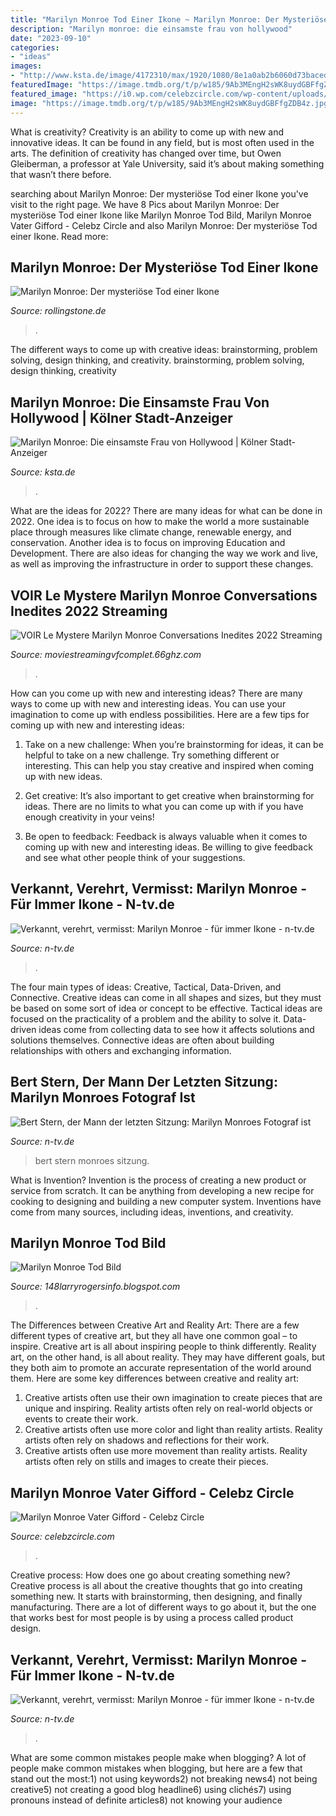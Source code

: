 ```yaml
---
title: "Marilyn Monroe Tod Einer Ikone ~ Marilyn Monroe: Der Mysteriöse Tod Einer Ikone"
description: "Marilyn monroe: die einsamste frau von hollywood"
date: "2023-09-10"
categories:
- "ideas"
images:
- "http://www.ksta.de/image/4172310/max/1920/1080/8e1a0ab2b6060d73baced37890eae973/pL/monroe2.jpg"
featuredImage: "https://image.tmdb.org/t/p/w185/9Ab3MEngH2sWK8uydGBFfgZDB4z.jpg"
featured_image: "https://i0.wp.com/celebzcircle.com/wp-content/uploads/2022/10/Marilyn-Monroe-Vater-Gifford.jpg?w=600&amp;ssl=1"
image: "https://image.tmdb.org/t/p/w185/9Ab3MEngH2sWK8uydGBFfgZDB4z.jpg"
---
```



What is creativity?
Creativity is an ability to come up with new and innovative ideas. It can be found in any field, but is most often used in the arts. The definition of creativity has changed over time, but Owen Gleiberman, a professor at Yale University, said it’s about making something that wasn’t there before.

	

		
searching about Marilyn Monroe: Der mysteriöse Tod einer Ikone you've visit to the right page. We have 8 Pics about Marilyn Monroe: Der mysteriöse Tod einer Ikone like Marilyn Monroe Tod Bild, Marilyn Monroe Vater Gifford - Celebz Circle and also Marilyn Monroe: Der mysteriöse Tod einer Ikone. Read more:
		
    
## Marilyn Monroe: Der Mysteriöse Tod Einer Ikone

<img loading=lazy src="https://www.rollingstone.de/wp-content/uploads/2018/08/13/11/marilynmonroe-83584966-1024x636.jpg" onerror="this.onerror=null;this.src='https://tse1.mm.bing.net/th?id=OIP.A05FOk5G91RJ63wVnvBp5wHaEm&amp;pid=15.1';" alt="Marilyn Monroe: Der mysteriöse Tod einer Ikone">

_Source: rollingstone.de_

>. 

	

The different ways to come up with creative ideas: brainstorming, problem solving, design thinking, and creativity.
brainstorming, problem solving, design thinking, creativity

    
## Marilyn Monroe: Die Einsamste Frau Von Hollywood | Kölner Stadt-Anzeiger

<img loading=lazy src="http://www.ksta.de/image/4172310/max/1920/1080/8e1a0ab2b6060d73baced37890eae973/pL/monroe2.jpg" onerror="this.onerror=null;this.src='https://tse1.mm.bing.net/th?id=OIP.VOsyTeu1x1qS0k-ffUVGjgDwEs&amp;pid=15.1';" alt="Marilyn Monroe: Die einsamste Frau von Hollywood | Kölner Stadt-Anzeiger">

_Source: ksta.de_

>. 

	

What are the ideas for 2022?
There are many ideas for what can be done in 2022. One idea is to focus on how to make the world a more sustainable place through measures like climate change, renewable energy, and conservation. Another idea is to focus on improving Education and Development. There are also ideas for changing the way we work and live, as well as improving the infrastructure in order to support these changes.

    
## VOIR Le Mystere Marilyn Monroe Conversations Inedites 2022 Streaming

<img loading=lazy src="https://image.tmdb.org/t/p/w185/9Ab3MEngH2sWK8uydGBFfgZDB4z.jpg" onerror="this.onerror=null;this.src='https://tse3.mm.bing.net/th?id=OIP.8mv5mG6_pSwi4BkCjD698gC5EW&amp;pid=15.1';" alt="VOIR Le Mystere Marilyn Monroe Conversations Inedites 2022 Streaming">

_Source: moviestreamingvfcomplet.66ghz.com_

>. 

	

How can you come up with new and interesting ideas?
There are many ways to come up with new and interesting ideas. You can use your imagination to come up with endless possibilities. Here are a few tips for coming up with new and interesting ideas:
1. Take on a new challenge: When you’re brainstorming for ideas, it can be helpful to take on a new challenge. Try something different or interesting. This can help you stay creative and inspired when coming up with new ideas.

2. Get creative: It’s also important to get creative when brainstorming for ideas. There are no limits to what you can come up with if you have enough creativity in your veins!

3. Be open to feedback: Feedback is always valuable when it comes to coming up with new and interesting ideas. Be willing to give feedback and see what other people think of your suggestions.

    
## Verkannt, Verehrt, Vermisst: Marilyn Monroe - Für Immer Ikone - N-tv.de

<img loading=lazy src="https://apps-cloud.n-tv.de/img/17830626-1464785754000/o/1536/1536/AP-570531019.jpg" onerror="this.onerror=null;this.src='https://tse2.mm.bing.net/th?id=OIP.ZJ1LgUNDAqzoImKDziuX7AHaFy&amp;pid=15.1';" alt="Verkannt, verehrt, vermisst: Marilyn Monroe - für immer Ikone - n-tv.de">

_Source: n-tv.de_

>. 

	

The four main types of ideas: Creative, Tactical, Data-Driven, and Connective.
Creative ideas can come in all shapes and sizes, but they must be based on some sort of idea or concept to be effective. Tactical ideas are focused on the practicality of a problem and the ability to solve it. Data-driven ideas come from collecting data to see how it affects solutions and solutions themselves. Connective ideas are often about building relationships with others and exchanging information.

    
## Bert Stern, Der Mann Der Letzten Sitzung: Marilyn Monroes Fotograf Ist

<img loading=lazy src="https://apps-cloud.n-tv.de/img/6887446-1464785749000/4-3/750/62-AP04111109314.jpg" onerror="this.onerror=null;this.src='https://tse1.mm.bing.net/th?id=OIP.NKhOvwussXVl3k0u3Esf-QHaFi&amp;pid=15.1';" alt="Bert Stern, der Mann der letzten Sitzung: Marilyn Monroes Fotograf ist">

_Source: n-tv.de_

>bert stern monroes sitzung. 

	

What is Invention?
Invention is the process of creating a new product or service from scratch. It can be anything from developing a new recipe for cooking to designing and building a new computer system. Inventions have come from many sources, including ideas, inventions, and creativity.

    
## Marilyn Monroe Tod Bild

<img loading=lazy src="https://i.pinimg.com/originals/39/20/aa/3920aa3fac32e4daf9f60843e623b8c7.jpg" onerror="this.onerror=null;this.src='https://tse2.mm.bing.net/th?id=OIP.oCqWBHAH3woWMehJdN598gHaLC&amp;pid=15.1';" alt="Marilyn Monroe Tod Bild">

_Source: 148larryrogersinfo.blogspot.com_

>. 

	

The Differences between Creative Art and Reality Art: There are a few different types of creative art, but they all have one common goal – to inspire.
Creative art is all about inspiring people to think differently. Reality art, on the other hand, is all about reality. They may have different goals, but they both aim to promote an accurate representation of the world around them. Here are some key differences between creative and reality art: 
1) Creative artists often use their own imagination to create pieces that are unique and inspiring. Reality artists often rely on real-world objects or events to create their work. 
2) Creative artists often use more color and light than reality artists. Reality artists often rely on shadows and reflections for their work. 
3) Creative artists often use more movement than reality artists. Reality artists often rely on stills and images to create their pieces.

    
## Marilyn Monroe Vater Gifford - Celebz Circle

<img loading=lazy src="https://i0.wp.com/celebzcircle.com/wp-content/uploads/2022/10/Marilyn-Monroe-Vater-Gifford.jpg?w=600&amp;ssl=1" onerror="this.onerror=null;this.src='https://tse3.mm.bing.net/th?id=OIP.H8YF7yXTEovn0VLC5V_qBgHaEK&amp;pid=15.1';" alt="Marilyn Monroe Vater Gifford - Celebz Circle">

_Source: celebzcircle.com_

>. 

	

Creative process: How does one go about creating something new?
Creative process is all about the creative thoughts that go into creating something new. It starts with brainstorming, then designing, and finally manufacturing. There are a lot of different ways to go about it, but the one that works best for most people is by using a process called product design.

    
## Verkannt, Verehrt, Vermisst: Marilyn Monroe - Für Immer Ikone - N-tv.de

<img loading=lazy src="https://apps-cloud.n-tv.de/img/17830261-1464785748000/o/1536/1536/AP-2801010436.jpg" onerror="this.onerror=null;this.src='https://tse4.mm.bing.net/th?id=OIP.MmOCJICA8ctFJak_60OCHAHaLb&amp;pid=15.1';" alt="Verkannt, verehrt, vermisst: Marilyn Monroe - für immer Ikone - n-tv.de">

_Source: n-tv.de_

>. 

	

What are some common mistakes people make when blogging?
A lot of people make common mistakes when blogging, but here are a few that stand out the most:1) not using keywords2) not breaking news4) not being creative5) not creating a good blog headline6) using clichés7) using pronouns instead of definite articles8) not knowing your audience

